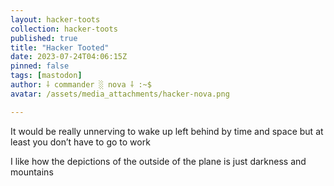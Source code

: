 ```yaml
---
layout: hacker-toots
collection: hacker-toots
published: true
title: "Hacker Tooted"
date: 2023-07-24T04:06:15Z
pinned: false
tags: [mastodon]
author: ⸸ commander ░ nova ⸸ :~$
avatar: /assets/media_attachments/hacker-nova.png

---
```


<p>It would be really unnerving to wake up left behind by time and space but at least you don’t have to go to work </p><p>I like how the depictions of the outside of the plane is just darkness and mountains</p>


